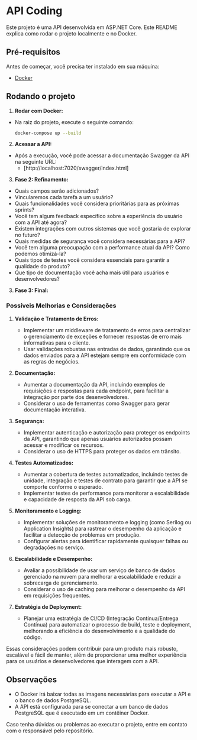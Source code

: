 # API Coding

Este projeto é uma API desenvolvida em ASP.NET Core. Este README explica como rodar o projeto localmente e no Docker.

## Pré-requisitos

Antes de começar, você precisa ter instalado em sua máquina:

-   [Docker](https://www.docker.com/get-started)

## Rodando o projeto

1. **Rodar com Docker:**

-   Na raiz do projeto, execute o seguinte comando:

    ```bash
    docker-compose up --build
    ```

2. **Acessar a API:**

-   Após a execução, você pode acessar a documentação Swagger da API na seguinte URL:
    -   [http://localhost:7020/swagger/index.html]

3. **Fase 2: Refinamento:**

-   Quais campos serão adicionados?
-   Vincularemos cada tarefa a um usuário?
-   Quais funcionalidades você considera prioritárias para as próximas sprints?
-   Você tem algum feedback específico sobre a experiência do usuário com a API até agora?
-   Existem integrações com outros sistemas que você gostaria de explorar no futuro?
-   Quais medidas de segurança você considera necessárias para a API?
-   Você tem alguma preocupação com a performance atual da API? Como podemos otimizá-la?
-   Quais tipos de testes você considera essenciais para garantir a qualidade do produto?
-   Que tipo de documentação você acha mais útil para usuários e desenvolvedores?

3. **Fase 3: Final:**

### Possíveis Melhorias e Considerações

1. **Validação e Tratamento de Erros:**

    - Implementar um middleware de tratamento de erros para centralizar o gerenciamento de exceções e fornecer respostas de erro mais informativas para o cliente.
    - Usar validações robustas nas entradas de dados, garantindo que os dados enviados para a API estejam sempre em conformidade com as regras de negócios.

2. **Documentação:**

    - Aumentar a documentação da API, incluindo exemplos de requisições e respostas para cada endpoint, para facilitar a integração por parte dos desenvolvedores.
    - Considerar o uso de ferramentas como Swagger para gerar documentação interativa.

3. **Segurança:**

    - Implementar autenticação e autorização para proteger os endpoints da API, garantindo que apenas usuários autorizados possam acessar e modificar os recursos.
    - Considerar o uso de HTTPS para proteger os dados em trânsito.

4. **Testes Automatizados:**

    - Aumentar a cobertura de testes automatizados, incluindo testes de unidade, integração e testes de contrato para garantir que a API se comporte conforme o esperado.
    - Implementar testes de performance para monitorar a escalabilidade e capacidade de resposta da API sob carga.

5. **Monitoramento e Logging:**

    - Implementar soluções de monitoramento e logging (como Serilog ou Application Insights) para rastrear o desempenho da aplicação e facilitar a detecção de problemas em produção.
    - Configurar alertas para identificar rapidamente quaisquer falhas ou degradações no serviço.

6. **Escalabilidade e Desempenho:**

    - Avaliar a possibilidade de usar um serviço de banco de dados gerenciado na nuvem para melhorar a escalabilidade e reduzir a sobrecarga de gerenciamento.
    - Considerar o uso de caching para melhorar o desempenho da API em requisições frequentes.

7. **Estratégia de Deployment:**
    - Planejar uma estratégia de CI/CD (Integração Contínua/Entrega Contínua) para automatizar o processo de build, teste e deployment, melhorando a eficiência do desenvolvimento e a qualidade do código.

Essas considerações podem contribuir para um produto mais robusto, escalável e fácil de manter, além de proporcionar uma melhor experiência para os usuários e desenvolvedores que interagem com a API.

## Observações

-   O Docker irá baixar todas as imagens necessárias para executar a API e o banco de dados PostgreSQL.
-   A API está configurada para se conectar a um banco de dados PostgreSQL que é executado em um contêiner Docker.

Caso tenha dúvidas ou problemas ao executar o projeto, entre em contato com o responsável pelo repositório.
